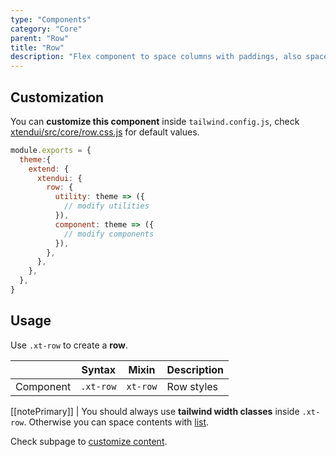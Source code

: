 ```yaml
---
type: "Components"
category: "Core"
parent: "Row"
title: "Row"
description: "Flex component to space columns with paddings, also spaces vertically."
---
```


## Customization

You can **customize this component** inside `tailwind.config.js`, check [xtendui/src/core/row.css.js](https://github.com/minimit/xtendui/blob/beta/src/core/row.css.js) for default values.

```jsx
module.exports = {
  theme:{
    extend: {
      xtendui: {
        row: {
          utility: theme => ({
            // modify utilities
          }),
          component: theme => ({
            // modify components
          }),
        },
      },
    },
  },
}
```

## Usage

Use `.xt-row` to create a **row**.

<div class="xt-overflow-sub overflow-y-hidden overflow-x-scroll my-4 xt-my-auto w-full">

|                      | Syntax                          | Mixin            | Description                   |
| ----------------------- | ----------------------------------------- | -----------------------------| ----------------------------- |
| Component                  | `.xt-row`                     | `xt-row`                | Row styles            |

</div>

<demo>
  <demovanilla src="vanilla/components/core/row/usage">
  </demovanilla>
</demo>

[[notePrimary]]
| You should always use **tailwind width classes** inside `.xt-row`. Otherwise you can space contents with [list](/components/core/list).

Check subpage to [customize content](/components/core/row/content).
